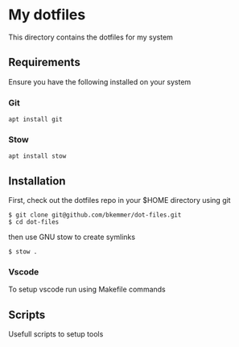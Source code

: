 # My dotfiles

This directory contains the dotfiles for my system

## Requirements

Ensure you have the following installed on your system

### Git

```
apt install git
```

### Stow

```
apt install stow
```

## Installation

First, check out the dotfiles repo in your $HOME directory using git

```
$ git clone git@github.com/bkemmer/dot-files.git
$ cd dot-files
```

then use GNU stow to create symlinks

```
$ stow .
```

### Vscode

To setup vscode run using Makefile commands

## Scripts

Usefull scripts to setup tools

